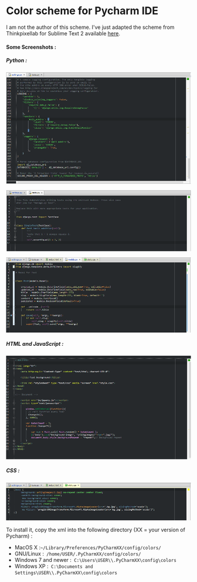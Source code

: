 Color scheme for Pycharm IDE
====================

I am not the author of this scheme.
I've just adapted the scheme from Thinkpixellab for Sublime Text 2 available <a href="https://github.com/thinkpixellab/flatland">
here</a>.

<h4>Some Screenshots : </h4>

<h5>Python : </h5>

![python 1](images/Python1.PNG)

![python 2](images/Python2.PNG)

![python 3](images/Python3.PNG)

<h5>HTML and JavaScript :</h5>

![HTML-CSS](images/HTML-JS.PNG)

<h5>CSS : </h5>

![CSS](images/CSS.PNG)

To install it, copy the xml into the following directory (XX = your version of Pycharm) :

<ul>
<li>MacOS X :<code>~/Library/Preferences/PyCharmXX/config/colors/</code></li>
<li>GNU/Linux :<code> /home/USER/.PyCharmXX/config/colors/</code></li>
<li>Windows 7 and newer :<code> C:\Users\USER\\.PyCharmXX\config\colors</code></li>
<li>Windows XP :<code> C:\Documents and Settings\USER\\.PyCharmXX\config\colors</code></li>
<ul>
